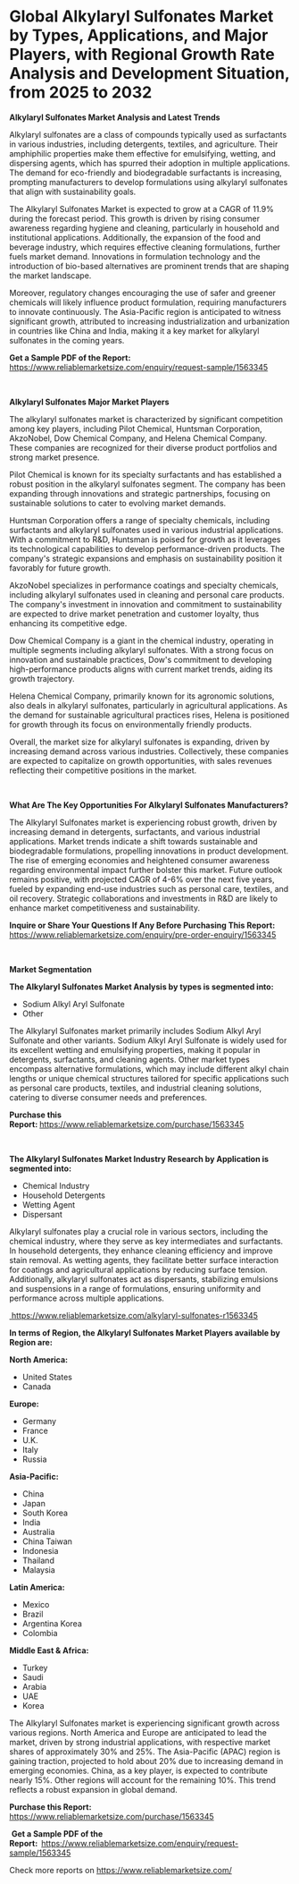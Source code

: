 <p><h1>Global Alkylaryl Sulfonates Market by Types, Applications, and Major Players, with Regional Growth Rate Analysis and Development Situation, from 2025 to 2032</h1></p><p><strong>Alkylaryl Sulfonates Market Analysis and Latest Trends</strong></p>
<p><p>Alkylaryl sulfonates are a class of compounds typically used as surfactants in various industries, including detergents, textiles, and agriculture. Their amphiphilic properties make them effective for emulsifying, wetting, and dispersing agents, which has spurred their adoption in multiple applications. The demand for eco-friendly and biodegradable surfactants is increasing, prompting manufacturers to develop formulations using alkylaryl sulfonates that align with sustainability goals.</p><p>The Alkylaryl Sulfonates Market is expected to grow at a CAGR of 11.9% during the forecast period. This growth is driven by rising consumer awareness regarding hygiene and cleaning, particularly in household and institutional applications. Additionally, the expansion of the food and beverage industry, which requires effective cleaning formulations, further fuels market demand. Innovations in formulation technology and the introduction of bio-based alternatives are prominent trends that are shaping the market landscape.</p><p>Moreover, regulatory changes encouraging the use of safer and greener chemicals will likely influence product formulation, requiring manufacturers to innovate continuously. The Asia-Pacific region is anticipated to witness significant growth, attributed to increasing industrialization and urbanization in countries like China and India, making it a key market for alkylaryl sulfonates in the coming years.</p></p>
<p><strong>Get a Sample PDF of the Report:&nbsp;</strong> <a href="https://www.reliablemarketsize.com/enquiry/request-sample/1563345?utm_campaign=2271&utm_medium=2&utm_source=Github&utm_content=ia&utm_term=02042025&utm_id=alkylaryl-sulfonates">https://www.reliablemarketsize.com/enquiry/request-sample/1563345</a></p>
<p>&nbsp;</p>
<p><strong>Alkylaryl Sulfonates Major Market Players</strong></p>
<p><p>The alkylaryl sulfonates market is characterized by significant competition among key players, including Pilot Chemical, Huntsman Corporation, AkzoNobel, Dow Chemical Company, and Helena Chemical Company. These companies are recognized for their diverse product portfolios and strong market presence.</p><p>Pilot Chemical is known for its specialty surfactants and has established a robust position in the alkylaryl sulfonates segment. The company has been expanding through innovations and strategic partnerships, focusing on sustainable solutions to cater to evolving market demands.</p><p>Huntsman Corporation offers a range of specialty chemicals, including surfactants and alkylaryl sulfonates used in various industrial applications. With a commitment to R&D, Huntsman is poised for growth as it leverages its technological capabilities to develop performance-driven products. The company's strategic expansions and emphasis on sustainability position it favorably for future growth.</p><p>AkzoNobel specializes in performance coatings and specialty chemicals, including alkylaryl sulfonates used in cleaning and personal care products. The company's investment in innovation and commitment to sustainability are expected to drive market penetration and customer loyalty, thus enhancing its competitive edge.</p><p>Dow Chemical Company is a giant in the chemical industry, operating in multiple segments including alkylaryl sulfonates. With a strong focus on innovation and sustainable practices, Dow's commitment to developing high-performance products aligns with current market trends, aiding its growth trajectory.</p><p>Helena Chemical Company, primarily known for its agronomic solutions, also deals in alkylaryl sulfonates, particularly in agricultural applications. As the demand for sustainable agricultural practices rises, Helena is positioned for growth through its focus on environmentally friendly products.</p><p>Overall, the market size for alkylaryl sulfonates is expanding, driven by increasing demand across various industries. Collectively, these companies are expected to capitalize on growth opportunities, with sales revenues reflecting their competitive positions in the market.</p></p>
<p>&nbsp;</p>
<p><strong>What Are The Key Opportunities For Alkylaryl Sulfonates Manufacturers?</strong></p>
<p><p>The Alkylaryl Sulfonates market is experiencing robust growth, driven by increasing demand in detergents, surfactants, and various industrial applications. Market trends indicate a shift towards sustainable and biodegradable formulations, propelling innovations in product development. The rise of emerging economies and heightened consumer awareness regarding environmental impact further bolster this market. Future outlook remains positive, with projected CAGR of 4-6% over the next five years, fueled by expanding end-use industries such as personal care, textiles, and oil recovery. Strategic collaborations and investments in R&D are likely to enhance market competitiveness and sustainability.</p></p>
<p><strong>Inquire or Share Your Questions If Any Before Purchasing This Report:</strong> <a href="https://www.reliablemarketsize.com/enquiry/pre-order-enquiry/1563345?utm_campaign=2271&utm_medium=2&utm_source=Github&utm_content=ia&utm_term=02042025&utm_id=alkylaryl-sulfonates">https://www.reliablemarketsize.com/enquiry/pre-order-enquiry/1563345</a></p>
<p>&nbsp;</p>
<p><strong>Market Segmentation</strong></p>
<p><strong>The Alkylaryl Sulfonates Market Analysis by types is segmented into:</strong></p>
<p><ul><li>Sodium Alkyl Aryl Sulfonate</li><li>Other</li></ul></p>
<p><p>The Alkylaryl Sulfonates market primarily includes Sodium Alkyl Aryl Sulfonate and other variants. Sodium Alkyl Aryl Sulfonate is widely used for its excellent wetting and emulsifying properties, making it popular in detergents, surfactants, and cleaning agents. Other market types encompass alternative formulations, which may include different alkyl chain lengths or unique chemical structures tailored for specific applications such as personal care products, textiles, and industrial cleaning solutions, catering to diverse consumer needs and preferences.</p></p>
<p><strong>Purchase this Report:&nbsp;</strong><a href="https://www.reliablemarketsize.com/purchase/1563345?utm_campaign=2271&utm_medium=2&utm_source=Github&utm_content=ia&utm_term=02042025&utm_id=alkylaryl-sulfonates">https://www.reliablemarketsize.com/purchase/1563345</a></p>
<p>&nbsp;</p>
<p><strong>The Alkylaryl Sulfonates Market Industry Research by Application is segmented into:</strong></p>
<p><ul><li>Chemical Industry</li><li>Household Detergents</li><li>Wetting Agent</li><li>Dispersant</li></ul></p>
<p><p>Alkylaryl sulfonates play a crucial role in various sectors, including the chemical industry, where they serve as key intermediates and surfactants. In household detergents, they enhance cleaning efficiency and improve stain removal. As wetting agents, they facilitate better surface interaction for coatings and agricultural applications by reducing surface tension. Additionally, alkylaryl sulfonates act as dispersants, stabilizing emulsions and suspensions in a range of formulations, ensuring uniformity and performance across multiple applications.</p></p>
<p><a href="https://www.reliablemarketsize.com/alkylaryl-sulfonates-r1563345?utm_campaign=2271&utm_medium=2&utm_source=Github&utm_content=ia&utm_term=02042025&utm_id=alkylaryl-sulfonates">&nbsp;https://www.reliablemarketsize.com/alkylaryl-sulfonates-r1563345</a></p>
<p><strong>In terms of Region, the Alkylaryl Sulfonates Market Players available by Region are:</strong></p>
<p>
    <p> <strong> North America: </strong>
        <ul>
            <li>United States</li>
            <li>Canada</li>
        </ul>
        </p> 
    <p> <strong> Europe: </strong>
        <ul>
            <li>Germany</li>
            <li>France</li>
            <li>U.K.</li>
            <li>Italy</li>
            <li>Russia</li>
        </ul>
        </p> 
    <p> <strong> Asia-Pacific: </strong>
        <ul>
            <li>China</li>
            <li>Japan</li>
            <li>South Korea</li>
            <li>India</li>
            <li>Australia</li>
            <li>China Taiwan</li>
            <li>Indonesia</li>
            <li>Thailand</li>
            <li>Malaysia</li>
        </ul>
        </p> 
    <p> <strong> Latin America: </strong>
        <ul>
            <li>Mexico</li>
            <li>Brazil</li>
            <li>Argentina Korea</li>
            <li>Colombia</li>
        </ul>
        </p> 
    <p> <strong> Middle East & Africa: </strong>
        <ul>
            <li>Turkey</li>
            <li>Saudi</li>
            <li>Arabia</li>
            <li>UAE</li>
            <li>Korea</li>
        </ul>
    </p>
    </p>
<p><p>The Alkylaryl Sulfonates market is experiencing significant growth across various regions. North America and Europe are anticipated to lead the market, driven by strong industrial applications, with respective market shares of approximately 30% and 25%. The Asia-Pacific (APAC) region is gaining traction, projected to hold about 20% due to increasing demand in emerging economies. China, as a key player, is expected to contribute nearly 15%. Other regions will account for the remaining 10%. This trend reflects a robust expansion in global demand.</p></p>
<p><strong>Purchase this Report: </strong><a href="https://www.reliablemarketsize.com/purchase/1563345?utm_campaign=2271&utm_medium=2&utm_source=Github&utm_content=ia&utm_term=02042025&utm_id=alkylaryl-sulfonates">https://www.reliablemarketsize.com/purchase/1563345</a></p>
<p>&nbsp;<strong>Get a Sample PDF of the Report:&nbsp;&nbsp;</strong><a href="https://www.reliablemarketsize.com/enquiry/request-sample/1563345?utm_campaign=2271&utm_medium=2&utm_source=Github&utm_content=ia&utm_term=02042025&utm_id=alkylaryl-sulfonates">https://www.reliablemarketsize.com/enquiry/request-sample/1563345</a></p>
<p><strong></strong></p>
<p>Check more reports on <a href="https://www.reliablemarketsize.com/?utm_campaign=2271&utm_medium=2&utm_source=Github&utm_content=ia&utm_term=02042025&utm_id=alkylaryl-sulfonates">https://www.reliablemarketsize.com/</a></p>